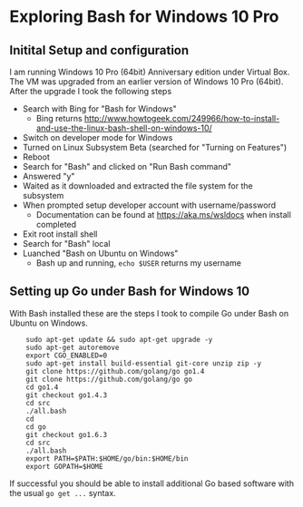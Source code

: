 
# Exploring Bash for Windows 10 Pro

## Initital Setup and configuration

I am running Windows 10 Pro (64bit) Anniversary edition under Virtual Box. The VM was upgraded from an earlier version of Windows 10 Pro (64bit). After the upgrade I took the following steps

+ Search with Bing for "Bash for Windows" 
    + Bing returns http://www.howtogeek.com/249966/how-to-install-and-use-the-linux-bash-shell-on-windows-10/
+ Switch on developer mode for Windows
+ Turned on Linux Subsystem Beta (searched for "Turning on Features")
+ Reboot
+ Search for "Bash" and clicked on "Run Bash command"
+ Answered "y"
+ Waited as it downloaded and extracted the file system for the subsystem
+ When prompted setup developer account with username/password
    + Documentation can be found at https://aka.ms/wsldocs when install completed
+ Exit root install shell
+ Search for "Bash" local
+ Luanched "Bash on Ubuntu on Windows"
    + Bash up and running, `echo $USER` returns my username

## Setting up Go under Bash for Windows 10

With Bash installed these are the steps I took to compile Go
under Bash on Ubuntu on Windows.

```shell
    sudo apt-get update && sudo apt-get upgrade -y
    sudo apt-get autoremove
    export CGO_ENABLED=0
    sudo apt-get install build-essential git-core unzip zip -y
    git clone https://github.com/golang/go go1.4
    git clone https://github.com/golang/go go
    cd go1.4
    git checkout go1.4.3
    cd src
    ./all.bash
    cd
    cd go
    git checkout go1.6.3
    cd src
    ./all.bash
    export PATH=$PATH:$HOME/go/bin:$HOME/bin
    export GOPATH=$HOME
```

If successful you should be able to install additional Go based software
with the usual `go get ...` syntax.



